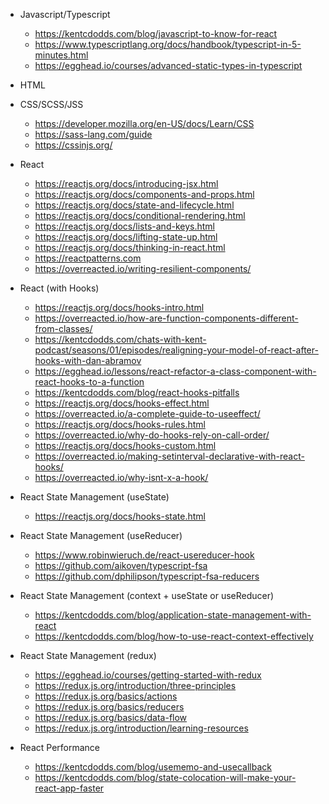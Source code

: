 - Javascript/Typescript

  - https://kentcdodds.com/blog/javascript-to-know-for-react
  - https://www.typescriptlang.org/docs/handbook/typescript-in-5-minutes.html
  - https://egghead.io/courses/advanced-static-types-in-typescript

- HTML

- CSS/SCSS/JSS

  - https://developer.mozilla.org/en-US/docs/Learn/CSS
  - https://sass-lang.com/guide
  - https://cssinjs.org/

- React

  - https://reactjs.org/docs/introducing-jsx.html
  - https://reactjs.org/docs/components-and-props.html
  - https://reactjs.org/docs/state-and-lifecycle.html
  - https://reactjs.org/docs/conditional-rendering.html
  - https://reactjs.org/docs/lists-and-keys.html
  - https://reactjs.org/docs/lifting-state-up.html
  - https://reactjs.org/docs/thinking-in-react.html
  - https://reactpatterns.com
  - https://overreacted.io/writing-resilient-components/

- React (with Hooks)

  - https://reactjs.org/docs/hooks-intro.html
  - https://overreacted.io/how-are-function-components-different-from-classes/
  - https://kentcdodds.com/chats-with-kent-podcast/seasons/01/episodes/realigning-your-model-of-react-after-hooks-with-dan-abramov
  - https://egghead.io/lessons/react-refactor-a-class-component-with-react-hooks-to-a-function
  - https://kentcdodds.com/blog/react-hooks-pitfalls
  - https://reactjs.org/docs/hooks-effect.html
  - https://overreacted.io/a-complete-guide-to-useeffect/
  - https://reactjs.org/docs/hooks-rules.html
  - https://overreacted.io/why-do-hooks-rely-on-call-order/
  - https://reactjs.org/docs/hooks-custom.html
  - https://overreacted.io/making-setinterval-declarative-with-react-hooks/
  - https://overreacted.io/why-isnt-x-a-hook/

- React State Management (useState)

  - https://reactjs.org/docs/hooks-state.html

- React State Management (useReducer)

  - https://www.robinwieruch.de/react-usereducer-hook
  - https://github.com/aikoven/typescript-fsa
  - https://github.com/dphilipson/typescript-fsa-reducers

- React State Management (context + useState or useReducer)

  - https://kentcdodds.com/blog/application-state-management-with-react
  - https://kentcdodds.com/blog/how-to-use-react-context-effectively

- React State Management (redux)

  - https://egghead.io/courses/getting-started-with-redux
  - https://redux.js.org/introduction/three-principles
  - https://redux.js.org/basics/actions
  - https://redux.js.org/basics/reducers
  - https://redux.js.org/basics/data-flow
  - https://redux.js.org/introduction/learning-resources

- React Performance
  - https://kentcdodds.com/blog/usememo-and-usecallback
  - https://kentcdodds.com/blog/state-colocation-will-make-your-react-app-faster

